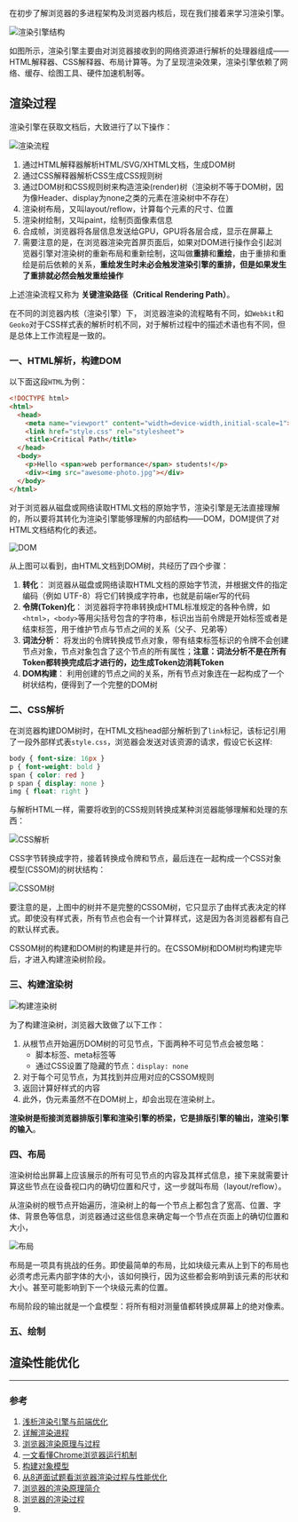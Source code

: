 在初步了解浏览器的多进程架构及浏览器内核后，现在我们接着来学习渲染引擎。

![渲染引擎结构](https://pic.downk.cc/item/5e65238098271cb2b89a1c67.jpg)

如图所示，渲染引擎主要由对浏览器接收到的网络资源进行解析的处理器组成——HTML解释器、CSS解释器、布局计算等。为了呈现渲染效果，渲染引擎依赖了网络、缓存、绘图工具、硬件加速机制等。

## 渲染过程
渲染引擎在获取文档后，大致进行了以下操作：

![渲染流程](https://pic.downk.cc/item/5e6547a198271cb2b8b9452b.jpg)

1. 通过HTML解释器解析HTML/SVG/XHTML文档，生成DOM树
2. 通过CSS解释器解析CSS生成CSS规则树
3. 通过DOM树和CSS规则树来构造渲染(render)树（渲染树不等于DOM树，因为像Header、display为none之类的元素在渲染树中不存在）
4. 渲染树布局，又叫layout/reflow，计算每个元素的尺寸、位置
5. 渲染树绘制，又叫paint，绘制页面像素信息
6. 合成帧，浏览器将各层信息发送给GPU，GPU将各层合成，显示在屏幕上
7. 需要注意的是，在浏览器渲染完首屏页面后，如果对DOM进行操作会引起浏览器引擎对渲染树的重新布局和重新绘制，这叫做**重排**和**重绘**，由于重排和重绘是前后依赖的关系，**重绘发生时未必会触发渲染引擎的重排，但是如果发生了重排就必然会触发重绘操作**

上述渲染流程又称为 **关键渲染路径（Critical Rendering Path）**。

在不同的浏览器内核（渲染引擎）下， 浏览器渲染的流程略有不同，如`Webkit`和`Geoko`对于CSS样式表的解析时机不同，对于解析过程中的描述术语也有不同，但是总体上工作流程是一致的。

### 一、HTML解析，构建DOM
以下面这段`HTML`为例：
```html
<!DOCTYPE html>
<html>
  <head>
    <meta name="viewport" content="width=device-width,initial-scale=1">
    <link href="style.css" rel="stylesheet">
    <title>Critical Path</title>
  </head>
  <body>
    <p>Hello <span>web performance</span> students!</p>
    <div><img src="awesome-photo.jpg"></div>
  </body>
</html>
```

对于浏览器从磁盘或网络读取HTML文档的原始字节，渲染引擎是无法直接理解的，所以要将其转化为渲染引擎能够理解的内部结构——DOM，DOM提供了对HTML文档结构化的表述。

![DOM](https://pic.downk.cc/item/5ea7bcd3c2a9a83be597316e.png)

从上图可以看到，由HTML文档到DOM树，共经历了四个步骤：
1. **转化**： 浏览器从磁盘或网络读取HTML文档的原始字节流，并根据文件的指定编码（例如 UTF-8）将它们转换成字符串，也就是前端er写的代码
2. **令牌(Token)化**： 浏览器将字符串转换成HTML标准规定的各种令牌，如`<html>`，`<body>`等用尖括号包含的字符串，标识出当前令牌是开始标签或者是结束标签，用于维护节点与节点之间的关系（父子、兄弟等）
3. **词法分析**： 将发出的令牌转换成节点对象，带有结束标签标识的令牌不会创建节点对象，节点对象包含了这个节点的所有属性；**注意：词法分析不是在所有Token都转换完成后才进行的，边生成Token边消耗Token**
4. **DOM构建**： 利用创建的节点之间的关系，所有节点对象连在一起构成了一个树状结构，便得到了一个完整的DOM树

### 二、CSS解析
在浏览器构建DOM树时，在HTML文档head部分解析到了`link`标记，该标记引用了一段外部样式表`style.css`，浏览器会发送对该资源的请求，假设它长这样:
```css
body { font-size: 16px }
p { font-weight: bold }
span { color: red }
p span { display: none }
img { float: right }
```

与解析HTML一样，需要将收到的CSS规则转换成某种浏览器能够理解和处理的东西：

![CSS解析](https://pic.downk.cc/item/5ebac694c2a9a83be5bfbf63.png)

CSS字节转换成字符，接着转换成令牌和节点，最后连在一起构成一个CSS对象模型(CSSOM)的树状结构：

![CSSOM树](https://pic.downk.cc/item/5ebacb11c2a9a83be5c88711.png)

要注意的是，上图中的树并不是完整的CSSOM树，它只显示了由样式表决定的样式。即使没有样式表，所有节点也会有一个计算样式，这是因为各浏览器都有自己的默认样式表。

CSSOM树的构建和DOM树的构建是并行的。在CSSOM树和DOM树均构建完毕后，才进入构建渲染树阶段。

### 三、构建渲染树
![构建渲染树](https://pic.downk.cc/item/5ebacd74c2a9a83be5cb49d4.png)

为了构建渲染树，浏览器大致做了以下工作：
1. 从根节点开始遍历DOM树的可见节点，下面两种不可见节点会被忽略：
    - 脚本标签、meta标签等
    - 通过CSS设置了隐藏的节点：`display: none`
2. 对于每个可见节点，为其找到并应用对应的CSSOM规则
3. 返回计算好样式的内容
4. 此外，伪元素虽然不在DOM树上，却会出现在渲染树上。

**渲染树是衔接浏览器排版引擎和渲染引擎的桥梁，它是排版引擎的输出，渲染引擎的输入**。

### 四、布局
渲染树给出屏幕上应该展示的所有可见节点的内容及其样式信息，接下来就需要计算这些节点在设备视口内的确切位置和尺寸，这一步就叫布局（layout/reflow）。

从渲染树的根节点开始遍历，渲染树上的每一个节点上都包含了宽高、位置、字体、背景色等信息，浏览器通过这些信息来确定每一个节点在页面上的确切位置和大小，

![布局](https://pic.downk.cc/item/5ece8e46c2a9a83be51bac88.jpg)

布局是一项具有挑战的任务。即使最简单的布局，比如块级元素从上到下的布局也必须考虑元素内部字体的大小，该如何换行，因为这些都会影响到该元素的形状和大小。甚至可能影响到下一个块级元素的位置。

布局阶段的输出就是一个盒模型：将所有相对测量值都转换成屏幕上的绝对像素。

### 五、绘制


## 渲染性能优化
___
### 参考
1. [浅析渲染引擎与前端优化](https://jdc.jd.com/archives/2806)
2. [详解渲染进程](https://blog.acohome.cn/inside-browser-part3/)
3. [浏览器渲染原理与过程](https://srtian96.gitee.io/blog/2018/06/01/%E6%B5%8F%E8%A7%88%E5%99%A8%E6%B8%B2%E6%9F%93%E5%8E%9F%E7%90%86/)
4. [一文看懂Chrome浏览器运行机制](https://zhuanlan.zhihu.com/p/102149546)
5. [构建对象模型](https://developers.google.com/web/fundamentals/performance/critical-rendering-path/constructing-the-object-model?hl=zh-cn)
6. [从8道面试题看浏览器渲染过程与性能优化](https://juejin.im/post/5e143104e51d45414a4715f7)
7. [浏览器的渲染原理简介](https://coolshell.cn/articles/9666.html)
8. [浏览器的渲染过程](https://zhuanlan.zhihu.com/p/74792085)
9. [](https://blog.acohome.cn/inside-browser-part3/)